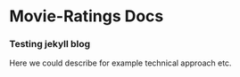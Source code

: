 # Movie-Ratings Docs

### Testing jekyll blog

Here we could describe for example technical approach etc.
